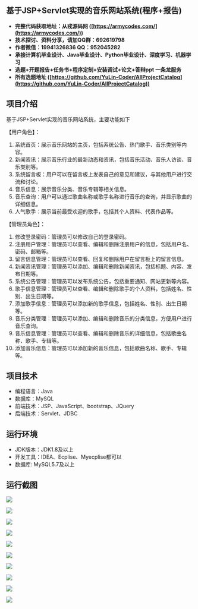 ## 基于JSP+Servlet实现的音乐网站系统(程序+报告)

- <b>完整代码获取地址：从戎源码网 ([https://armycodes.com/](https://armycodes.com/))</b>
- <b>技术探讨、资料分享，请加QQ群：692619798</b> 
- <b>作者微信：19941326836  QQ：952045282</b> 
- <b>承接计算机毕业设计、Java毕业设计、Python毕业设计、深度学习、机器学习</b>
- <b>选题+开题报告+任务书+程序定制+安装调试+论文+答辩ppt 一条龙服务</b>
- <b>所有选题地址 ([https://github.com/YuLin-Coder/AllProjectCatalog](https://github.com/YuLin-Coder/AllProjectCatalog)) </b>

## 项目介绍
基于JSP+Servlet实现的音乐网站系统，主要功能如下

【用户角色】：

1. 系统首页：展示音乐网站的主页，包括系统公告、热门歌手、音乐类别等内容。
2. 新闻资讯：展示音乐行业的最新动态和资讯，包括音乐活动、音乐人访谈、音乐类别等。
3. 系统留言板：用户可以在留言板上发表自己的意见和建议，与其他用户进行交流和讨论。
4. 音乐信息：展示音乐分类、音乐专辑等相关信息。
5. 音乐查询：用户可以通过歌曲名称或歌手名称进行音乐的查询，并显示歌曲的详细信息。
6. 人气歌手：展示当前最受欢迎的歌手，包括其个人资料、代表作品等。

【管理员角色】：

1. 修改登录密码：管理员可以修改自己的登录密码。
2. 注册用户管理：管理员可以查看、编辑和删除注册用户的信息，包括用户名、密码、邮箱等。
3. 留言信息管理：管理员可以查看、回复和删除用户在留言板上的留言信息。
4. 新闻资讯管理：管理员可以添加、编辑和删除新闻资讯，包括标题、内容、发布日期等。
5. 系统公告管理：管理员可以发布系统公告，包括重要通知、网站更新等内容。
6. 歌手信息管理：管理员可以查看、编辑和删除歌手的个人资料，包括姓名、性别、出生日期等。
7. 添加歌手信息：管理员可以添加新的歌手信息，包括姓名、性别、出生日期等。
8. 音乐分类管理：管理员可以添加、编辑和删除音乐的分类信息，方便用户进行音乐查询。
9. 音乐信息管理：管理员可以查看、编辑和删除音乐的详细信息，包括歌曲名称、歌手、专辑等。
10. 添加音乐信息：管理员可以添加新的音乐信息，包括歌曲名称、歌手、专辑等。


## 项目技术
- 编程语言：Java
- 数据库：MySQL
- 前端技术：JSP、JavaScript、bootstrap、JQuery
- 后端技术：Servlet、JDBC

## 运行环境
- JDK版本：JDK1.8及以上
- 开发工具：IDEA、Ecplise、Myecplise都可以
- 数据库: MySQL5.7及以上

## 运行截图
![](screenshot/1.png)

![](screenshot/2.png)

![](screenshot/3.png)

![](screenshot/4.png)

![](screenshot/5.png)

![](screenshot/6.png)

![](screenshot/7.png)

![](screenshot/8.png)

![](screenshot/9.png)

![](screenshot/10.png)
